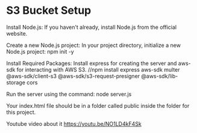 # S3 Bucket Setup
Install Node.js: If you haven't already, install Node.js from the official website.

Create a new Node.js project: In your project directory, initialize a new Node.js project: npm init -y

Install Required Packages: Install express for creating the server and aws-sdk for interacting with AWS S3. //npm install express aws-sdk multer @aws-sdk/client-s3 @aws-sdk/s3-request-presigner @aws-sdk/lib-storage cors


Run the server using the command: node server.js


Your index.html file should be in a folder called public inside the folder for this project.


Youtube video about it https://youtu.be/NO1LD4kF4Sk
